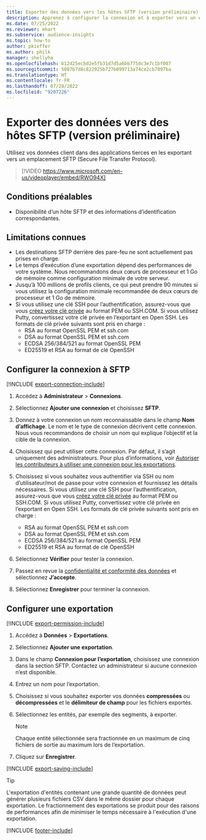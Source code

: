 ```yaml
---
title: Exporter des données vers les hôtes SFTP (version préliminaire) (contient une vidéo)
description: Apprenez à configurer la connexion et à exporter vers un emplacement SFTP.
ms.date: 07/25/2022
ms.reviewer: mhart
ms.subservice: audience-insights
ms.topic: how-to
author: pkieffer
ms.author: philk
manager: shellyha
ms.openlocfilehash: b12d25ecbd2e5fb31d7d5a6bb775dc3e7c1bf007
ms.sourcegitcommit: 5807b7d8c822925b727b099713a74ce2cb7897ba
ms.translationtype: HT
ms.contentlocale: fr-FR
ms.lasthandoff: 07/28/2022
ms.locfileid: "9207226"
---
```

# <a name="export-data-to-sftp-hosts-preview"></a>Exporter des données vers des hôtes SFTP (version préliminaire)

Utilisez vos données client dans des applications tierces en les exportant vers un emplacement SFTP (Secure File Transfer Protocol).

> [!VIDEO https://www.microsoft.com/en-us/videoplayer/embed/RWO94X]

## <a name="prerequisites"></a>Conditions préalables

- Disponibilité d’un hôte SFTP et des informations d’identification correspondantes.

## <a name="known-limitations"></a>Limitations connues

- Les destinations SFTP derrière des pare-feu ne sont actuellement pas prises en charge.
- Le temps d’exécution d’une exportation dépend des performances de votre système. Nous recommandons deux cœurs de processeur et 1 Go de mémoire comme configuration minimale de votre serveur.
- Jusqu’à 100 millions de profils clients, ce qui peut prendre 90 minutes si vous utilisez la configuration minimale recommandée de deux cœurs de processeur et 1 Go de mémoire.
- Si vous utilisez une clé SSH pour l’authentification, assurez-vous que vous [créez votre clé privée](/azure/virtual-machines/linux/create-ssh-keys-detailed#basic-example) au format PEM ou SSH.COM. Si vous utilisez Putty, convertissez votre clé privée en l’exportant en Open SSH. Les formats de clé privée suivants sont pris en charge :
  - RSA au format OpenSSL PEM et ssh.com
  - DSA au format OpenSSL PEM et ssh.com
  - ECDSA 256/384/521 au format OpenSSL PEM
  - ED25519 et RSA au format de clé OpenSSH

## <a name="set-up-connection-to-sftp"></a>Configurer la connexion à SFTP

[!INCLUDE [export-connection-include](includes/export-connection-admn.md)]

1. Accédez à **Administrateur** > **Connexions**.

1. Sélectionnez **Ajouter une connexion** et choisissez **SFTP**.

1. Donnez à votre connexion un nom reconnaissable dans le champ **Nom d’affichage**. Le nom et le type de connexion décrivent cette connexion. Nous vous recommandons de choisir un nom qui explique l’objectif et la cible de la connexion.

1. Choisissez qui peut utiliser cette connexion. Par défaut, il s’agit uniquement des administrateurs. Pour plus d’informations, voir [Autoriser les contributeurs à utiliser une connexion pour les exportations](connections.md#allow-contributors-to-use-a-connection-for-exports).

1. Choisissez si vous souhaitez vous authentifier via SSH ou nom d’utilisateur/mot de passe pour votre connexion et fournissez les détails nécessaires. Si vous utilisez une clé SSH pour l’authentification, assurez-vous que vous [créez votre clé privée](/azure/virtual-machines/linux/create-ssh-keys-detailed#basic-example) au format PEM ou SSH.COM. Si vous utilisez Putty, convertissez votre clé privée en l’exportant en Open SSH. Les formats de clé privée suivants sont pris en charge :
   - RSA au format OpenSSL PEM et ssh.com
   - DSA au format OpenSSL PEM et ssh.com
   - ECDSA 256/384/521 au format OpenSSL PEM
   - ED25519 et RSA au format de clé OpenSSH

1. Sélectionnez **Vérifier** pour tester la connexion.

1. Passez en revue la [confidentialité et conformité des données](connections.md#data-privacy-and-compliance) et sélectionnez **J’accepte**.

1. Sélectionnez **Enregistrer** pour terminer la connexion.

## <a name="configure-an-export"></a>Configurer une exportation

[!INCLUDE [export-permission-include](includes/export-permission.md)]

1. Accédez à **Données** > **Exportations**.

1. Sélectionnez **Ajouter une exportation**.

1. Dans le champ **Connexion pour l’exportation**, choisissez une connexion dans la section SFTP. Contactez un administrateur si aucune connexion n’est disponible.

1. Entrez un nom pour l’exportation.

1. Choisissez si vous souhaitez exporter vos données **compressées** ou **décompressées** et le **délimiteur de champ** pour les fichiers exportés.

1. Sélectionnez les entités, par exemple des segments, à exporter.

   > [!NOTE]
   > Chaque entité sélectionnée sera fractionnée en un maximum de cinq fichiers de sortie au maximum lors de l’exportation.

1. Cliquez sur **Enregistrer**.

[!INCLUDE [export-saving-include](includes/export-saving.md)]

> [!TIP]
> L'exportation d'entités contenant une grande quantité de données peut générer plusieurs fichiers CSV dans le même dossier pour chaque exportation. Le fractionnement des exportations se produit pour des raisons de performances afin de minimiser le temps nécessaire à l'exécution d'une exportation.

[!INCLUDE [footer-include](includes/footer-banner.md)]
